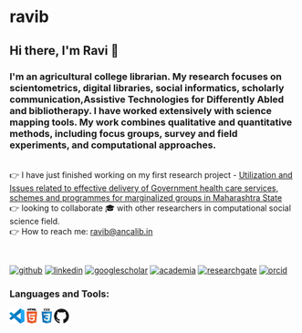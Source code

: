 # ravib
 ## Hi there, I'm Ravi :wave:
 

### I'm an agricultural college librarian. My research focuses on scientometrics, digital libraries, social informatics, scholarly communication,Assistive Technologies for Differently Abled and bibliotherapy. I have worked extensively with science mapping tools. My work combines qualitative and quantitative methods, including focus groups, survey and field experiments, and computational approaches.

<br/>:point_right: I have just finished working on my first research project - [Utilization and Issues related to effective delivery of Government health care services, schemes and programmes for marginalized groups in Maharashtra State](https://www.researchgate.net/project/Utilization-and-Issues-related-to-effective-delivery-of-Government-health-care-services-schemes-and-programmes-for-marginalized-groups-in-Maharashtra-State)
<br/>:point_right: looking to collaborate :mortar_board: with other researchers in computational social science field.
<br/>:point_right: How to reach me: ravib@ancalib.in


<br/>

[<img src='https://cdn.jsdelivr.net/npm/simple-icons@3.0.1/icons/github.svg' alt='github' height='40'>](https://github.com/ravibankar3)  [<img src='https://cdn.jsdelivr.net/npm/simple-icons@3.0.1/icons/linkedin.svg' alt='linkedin' height='40'>](https://www.linkedin.com/in/ravithepatriot/)  [<img src='https://cdn.jsdelivr.net/npm/simple-icons@3.0.1/icons/googlescholar.svg' alt='googlescholar' height='40'>](https://scholar.google.co.uk/citations?user=NEAFX5IAAAAJ&hl)  [<img src='https://cdn.jsdelivr.net/npm/simple-icons@3.0.1/icons/academia.svg' alt='academia' height='40'>](https://unishivaji.academia.edu/ravibankar)  [<img src='https://cdn.jsdelivr.net/npm/simple-icons@3.0.1/icons/researchgate.svg' alt='researchgate' height='40'>](https://www.researchgate.net/profile/Ravindra-Bankar-2)  [<img src='https://cdn.jsdelivr.net/npm/simple-icons@3.0.1/icons/orcid.svg' alt='orcid' height='40'>](https://orcid.org/0000-0002-3488-3695)

### Languages and Tools:
<img align="left" alt="Visual Studio Code" width="26px" src="https://raw.githubusercontent.com/github/explore/80688e429a7d4ef2fca1e82350fe8e3517d3494d/topics/visual-studio-code/visual-studio-code.png" />
<img align="left" alt="HTML5" width="26px" src="https://raw.githubusercontent.com/github/explore/80688e429a7d4ef2fca1e82350fe8e3517d3494d/topics/html/html.png" />
<img align="left" alt="CSS3" width="26px" src="https://raw.githubusercontent.com/github/explore/80688e429a7d4ef2fca1e82350fe8e3517d3494d/topics/css/css.png" />
<img align="left" alt="GitHub" width="26px" src="https://raw.githubusercontent.com/github/explore/78df643247d429f6cc873026c0622819ad797942/topics/github/github.png" />

<br />
